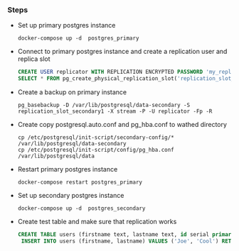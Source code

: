 ### Steps

- Set up primary postgres instance
  ```shell
  docker-compose up -d  postgres_primary
  ```
- Connect to primary postgres instance and create a replication user and replica slot
  ```sql
  CREATE USER replicator WITH REPLICATION ENCRYPTED PASSWORD 'my_replicator_password';
  SELECT * FROM pg_create_physical_replication_slot('replication_slot_secondary1');
  ```
- Create a backup on primary instance
  ```shell
  pg_basebackup -D /var/lib/postgresql/data-secondary -S replication_slot_secondary1 -X stream -P -U replicator -Fp -R
  ```
- Create copy postgresql.auto.conf and pg_hba.conf to wathed directory
  ```shell
  cp /etc/postgresql/init-script/secondary-config/* /var/lib/postgresql/data-secondary
  cp /etc/postgresql/init-script/config/pg_hba.conf /var/lib/postgresql/data
  ```

- Restart primary postgres instance
  ```shell
  docker-compose restart postgres_primary
  ```

- Set up secondary postgres instance
  ```shell
  docker-compose up -d  postgres_secondary
  ```

- Create test table and make sure that replication works
  ```sql
  CREATE TABLE users (firstname text, lastname text, id serial primary key);
   INSERT INTO users (firstname, lastname) VALUES ('Joe', 'Cool') RETURNING id;
  ```
